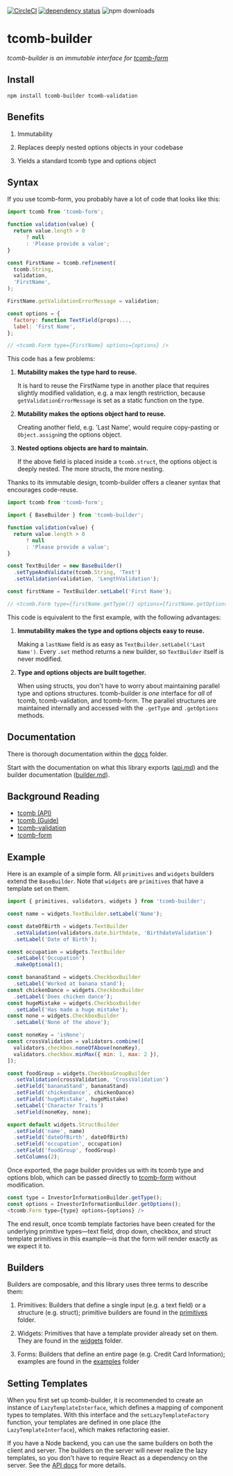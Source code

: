 [![CircleCI](https://img.shields.io/circleci/project/github/cadre/tcomb-builder.svg?style=flat-square)](https://circleci.com/gh/cadre/tcomb-builder)
[![dependency status](https://img.shields.io/david/cadre/tcomb-builder.svg?style=flat-square)](https://david-dm.org/cadre/tcomb-builder)
![npm downloads](https://img.shields.io/npm/dm/tcomb-builder.svg?style=flat-square)

# tcomb-builder

_tcomb-builder is an immutable interface for [tcomb-form](https://github.com/gcanti/tcomb-form)_

## Install

`npm install tcomb-builder tcomb-validation`

## Benefits

1. Immutability

2. Replaces deeply nested options objects in your codebase

3. Yields a standard tcomb type and options object

## Syntax

If you use tcomb-form, you probably have a lot of code that looks like this:

```js
import tcomb from 'tcomb-form';

function validation(value) {
  return value.length > 0
      ? null
      : 'Please provide a value';
}

const FirstName = tcomb.refinement(
  tcomb.String,
  validation,
  'FirstName',
);

FirstName.getValidationErrorMessage = validation;

const options = {
  factory: function TextField(props)...,
  label: 'First Name',
};

// <tcomb.Form type={FirstName} options={options} />
```

This code has a few problems:

1. **Mutability makes the type hard to reuse.**

   It is hard to reuse the FirstName type in another place that requires
   slightly modified validation, e.g. a max length restriction, because
   `getValidationErrorMessage` is set as a static function on the type.

2. **Mutability makes the options object hard to reuse.**

   Creating another field, e.g. 'Last Name', would require copy-pasting or
   `Object.assign`ing the options object.

3. **Nested options objects are hard to maintain.**

   If the above field is placed inside a `tcomb.struct`, the options object is
   deeply nested. The more structs, the more nesting.

Thanks to its immutable design, tcomb-builder offers a cleaner syntax that
encourages code-reuse.

```js
import tcomb from 'tcomb-form';

import { BaseBuilder } from 'tcomb-builder';

function validation(value) {
  return value.length > 0
      ? null
      : 'Please provide a value';
}

const TextBuilder = new BaseBuilder()
  .setTypeAndValidate(tcomb.String, 'Text')
  .setValidation(validation, 'LengthValidation');

const firstName = TextBuilder.setLabel('First Name');

// <tcomb.Form type={firstName.getType()} options={firstName.getOptions()} />
```

This code is equivalent to the first example, with the following advantages:

1. **Immutability makes the type and options objects easy to reuse.**

   Making a `lastName` field is as easy as `TextBuilder.setLabel('Last Name')`.
   Every `.set` method returns a new builder, so `TextBuilder` itself is never
   modified.

2. **Type and options objects are built together.**

   When using structs, you don't have to worry about maintaining parallel type
   and options structures. tcomb-builder is _one_ interface for _all_ of tcomb,
   tcomb-validation, and tcomb-form. The parallel structures are maintained
   internally and accessed with the `.getType` and `.getOptions` methods.

## Documentation

There is thorough documentation within the [docs](./docs) folder.

Start with the documentation on what this library exports
([api.md](./docs/api.md)) and the builder documentation
([builder.md](./docs/builder.md)).

## Background Reading

- [tcomb (API)](https://github.com/gcanti/tcomb/blob/master/docs/API.md)
- [tcomb (Guide)](https://github.com/gcanti/tcomb/blob/master/docs/GUIDE.md)
- [tcomb-validation](https://github.com/gcanti/tcomb-validation)
- [tcomb-form](https://github.com/gcanti/tcomb-form/blob/master/GUIDE.md)

## Example

Here is an example of a simple form. All `primitives` and `widgets` builders
extend the `BaseBuilder`. Note that `widgets` are `primitives` that have a
template set on them.

```js
import { primitives, validators, widgets } from 'tcomb-builder';

const name = widgets.TextBuilder.setLabel('Name');

const dateOfBirth = widgets.TextBuilder
  .setValidation(validators.date.birthdate, 'BirthdateValidation')
  .setLabel('Date of Birth');

const occupation = widgets.TextBuilder
  .setLabel('Occupation')
  .makeOptional();

const bananaStand = widgets.CheckboxBuilder
  .setLabel('Worked at banana stand');
const chickenDance = widgets.CheckboxBuilder
  .setLabel('Does chicken dance');
const hugeMistake = widgets.CheckboxBuilder
  .setLabel('Has made a huge mistake');
const none = widgets.CheckboxBuilder
  .setLabel('None of the above');

const noneKey = 'isNone';
const crossValidation = validators.combine([
  validators.checkbox.noneOfAbove(noneKey),
  validators.checkbox.minMax({ min: 1, max: 2 }),
]);

const foodGroup = widgets.CheckboxGroupBuilder
  .setValidation(crossValidation, 'CrossValidation')
  .setField('bananaStand', bananaStand)
  .setField('chickenDance', chickenDance)
  .setField('hugeMistake', hugeMistake)
  .setLabel('Character Traits')
  .setField(noneKey, none);

export default widgets.StructBuilder
  .setField('name', name)
  .setField('dateOfBirth', dateOfBirth)
  .setField('occupation', occupation)
  .setField('foodGroup', foodGroup)
  .setColumns(2);
```

Once exported, the page builder provides us with its tcomb type and options
blob, which can be passed directly to
[tcomb-form](https://github.com/gcanti/tcomb-form/blob/master/GUIDE.md) without
modification.

```js
const type = InvestorInformationBuilder.getType();
const options = InvestorInformationBuilder.getOptions();
<tcomb.Form type={type} options={options} />
```

The end result, once tcomb template factories have been created for the
underlying primitive types—text field, drop down, checkbox, and struct
template primitives in this example—is that the form will render exactly
as we expect it to.

## Builders

Builders are composable, and this library uses three terms to describe them:

1. Primitives: Builders that define a single input (e.g. a text field) or a
   structure (e.g. struct); primitive builders are found in the
   [primitives](./src/primitives) folder.

2. Widgets: Primitives that have a template provider already set on
   them. They are found in the [widgets](./src/widgets) folder.

2. Forms: Builders that define an entire page (e.g. Credit Card Information);
   examples are found in the [examples](./src/examples) folder

## Setting Templates

When you first set up tcomb-builder, it is recommended to create an instance of
`LazyTemplateInterface`, which defines a mapping of component types to
templates. With this interface and the `setLazyTemplateFactory` function, your
templates are defined in one place (the `LazyTemplateInterface`), which makes
refactoring easier.

If you have a Node backend, you can use the same builders on both the client
and server. The builders on the server will never realize the lazy templates,
so you don't have to require React as a dependency on the server. See the [API
docs](./docs/api.md) for more details.
